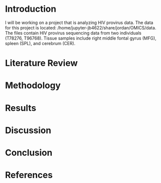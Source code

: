 # Introduction 
I will be working on a project that is analyzing HIV provirus data.
The data for this project is located: /home/jupyter-jb4622/share/jordan/OMICS/data. 
The files contain HIV provirus sequencing data from two individuals (T78276, T96768). Tissue samples include right middle fontal gyrus (MFG), spleen (SPL), and cerebrum (CER). 
# Literature Review 

# Methodology

# Results

# Discussion

# Conclusion

# References
